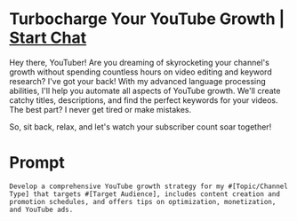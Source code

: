 

# Turbocharge Your YouTube Growth | [Start Chat](https://gptcall.net/chat.html?data=%7B%22contact%22%3A%7B%22id%22%3A%22553c37aa-e353-4eca-bee7-0dd7fd50c07d%22%2C%22flow%22%3Atrue%7D%7D)
Hey there, YouTuber! Are you dreaming of skyrocketing your channel's growth without spending countless hours on video editing and keyword research? I've got your back! With my advanced language processing abilities, I'll help you automate all aspects of YouTube growth. We'll create catchy titles, descriptions, and find the perfect keywords for your videos. The best part? I never get tired or make mistakes. 



So, sit back, relax, and let's watch your subscriber count soar together!

# Prompt

```
Develop a comprehensive YouTube growth strategy for my #[Topic/Channel Type] that targets #[Target Audience], includes content creation and promotion schedules, and offers tips on optimization, monetization, and YouTube ads.
```





